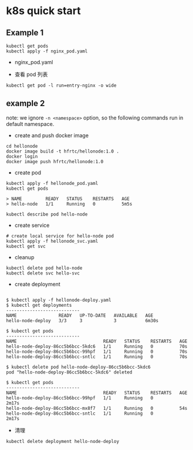 # k8s quick start



## Example 1
```
kubectl get pods
kubectl apply -f nginx_pod.yaml

```

* nginx_pod.yaml


* 查看 pod 列表

```
kubectl get pod -l run=entry-nginx -o wide
```

## example 2
note: we ignore `-n <namespace>` option, so the following commands run in default namespace.

* create and push docker image
```shell
cd hellonode
docker image build -t hfrtc/hellonode:1.0 .
docker login
docker image push hfrtc/hellonode:1.0
```

* create pod

```shell
kubectl apply -f hellonode_pod.yaml
kubectl get pods

> NAME         READY   STATUS    RESTARTS   AGE
> hello-node   1/1     Running   0          5m5s

kubectl describe pod hello-node
```
* create service

```shell
# create local service for hello-node pod
kubectl apply -f hellonode_svc.yaml
kubectl get svc
```
* cleanup

```shell
kubectl delete pod hello-node
kubectl delete svc hello-svc
```

* create deployment

```shell

$ kubectl apply -f hellonode-deploy.yaml
$ kubectl get deployments
----------------------------
NAME                READY   UP-TO-DATE   AVAILABLE   AGE
hello-node-deploy   3/3     3            3           6m30s

$ kubectl get pods
----------------------------
NAME                                 READY   STATUS    RESTARTS   AGE
hello-node-deploy-86cc5b6bcc-5kdc6   1/1     Running   0          70s
hello-node-deploy-86cc5b6bcc-99hpf   1/1     Running   0          70s
hello-node-deploy-86cc5b6bcc-sntlc   1/1     Running   0          70s

$ kubectl delete pod hello-node-deploy-86cc5b6bcc-5kdc6
pod "hello-node-deploy-86cc5b6bcc-5kdc6" deleted

$ kubectl get pods
----------------------------
NAME                                 READY   STATUS    RESTARTS   AGE
hello-node-deploy-86cc5b6bcc-99hpf   1/1     Running   0          2m17s
hello-node-deploy-86cc5b6bcc-mx8f7   1/1     Running   0          54s
hello-node-deploy-86cc5b6bcc-sntlc   1/1     Running   0          2m17s
```

* 清理

```shell
kubectl delete deployment hello-node-deploy
```